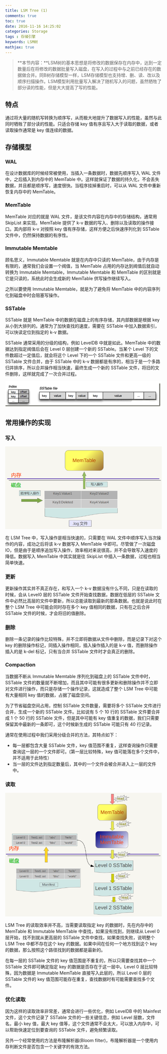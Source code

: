 ```yaml
---
title: LSM Tree (1)
comments: true
toc: true
date: 2016-11-16 14:25:02
categories: Storage
tags : 存储引擎
keywords: LSM树
mathjax: true
---
```


>**本节内容：**LSM树的基本思想是将修改的数据保存在内存中，达到一定数量后在将修改的数据批量写入磁盘，在写入的过程中与之前已经存在的数据做合并。同B树存储模型一样，LSM存储模型也支持增、删、读、改以及顺序扫描操作。LSM模型利用批量写入解决了随机写入的问题，虽然牺牲了部分读的性能，但是大大提高了写的性能。


<!-- more -->

## 特点

通过将大量的随机写转换为顺序写，从而极大地提升了数据写入的性能，虽然与此同时牺牲了部分读的性能。只适合存储 key 值有序且写入大于读取的数据，或者读取操作通常是 key 值连续的数据。

## 存储模型

### WAL

在设计数据库的时候经常被使用，当插入一条数据时，数据先顺序写入 WAL 文件中，之后插入到内存中的 MemTable 中。这样就保证了数据的持久化，不会丢失数据，并且都是顺序写，速度很快。当程序挂掉重启时，可以从 WAL 文件中重新恢复内存中的 MemTable。

### MemTable

MemTable 对应的就是 WAL 文件，是该文件内容在内存中的存储结构，通常用 SkipList 来实现。MemTable 提供了 k-v 数据的写入、删除以及读取的操作接口。其内部将 k-v 对按照 key 值有序存储，这样方便之后快速序列化到 SSTable 文件中，仍然保持数据的有序性。

### Immutable Memtable

顾名思义，Immutable Memtable 就是在内存中只读的 MemTable，由于内存是有限的，通常我们会设置一个阀值，当 MemTable 占用的内存达到阀值后就自动转换为 Immutable Memtable，Immutable Memtable 和 MemTable 的区别就是它是只读的，系统此时会生成新的 MemTable 供写操作继续写入。

之所以要使用 Immutable Memtable，就是为了避免将 MemTable 中的内容序列化到磁盘中时会阻塞写操作。

### SSTable

SSTable 就是 MemTable 中的数据在磁盘上的有序存储，其内部数据是根据 key 从小到大排列的。通常为了加快查找的速度，需要在 SSTable 中加入数据索引，可以快读定位到指定的 k-v 数据。

SSTable 通常采用的分级的结构，例如 LevelDB 中就是如此。MemTable 中的数据达到指定阀值后会在 Level 0 层创建一个新的 SSTable。当某个 Level 下的文件数超过一定值后，就会将这个 Level 下的一个 SSTable 文件和更高一级的 SSTable 文件合并，由于 SSTable 中的 k-v 数据都是有序的，相当于是一个多路归并排序，所以合并操作相当快速，最终生成一个新的 SSTable 文件，将旧的文件删除，这样就完成了一次合并过程。

![SSTable](/resource/blog/2016-11/lsm-tree-sstable.png)

## 常用操作的实现

### 写入

![lsm-tree-write.png](/resource/blog/2016-11/lsm-tree-write.png)

在 LSM Tree 中，写入操作是相当快速的，只需要在 WAL 文件中顺序写入当次操作的内容，成功之后将该 k-v 数据写入 MemTable 中即可。尽管做了一次磁盘 IO，但是由于是顺序追加写入操作，效率相对来说很高，并不会导致写入速度的降低。数据写入 MemTable 中其实就是往 SkipList 中插入一条数据，过程也相当简单快速。

### 更新
更新操作其实并不真正存在，和写入一个 k-v 数据没有什么不同，只是在读取的时候，会从 Level0 层的 SSTable 文件开始查找数据，数据在低层的 SSTable 文件中必然比高层的文件中要新，所以总能读取到最新的那条数据。也就是说此时在整个 LSM Tree 中可能会同时存在多个 key 值相同的数据，只有在之后合并 SSTable 文件的时候，才会将旧的值删除。

### 删除
删除一条记录的操作比较特殊，并不立即将数据从文件中删除，而是记录下对这个 key 的删除操作标记，同插入操作相同，插入操作插入的是 k-v 值，而删除操作插入的是 k-del 标记，只有当合并 SSTable 文件时才会真正的删除。

### Compaction
当数据不断从 Immutable Memtable 序列化到磁盘上的 SSTable 文件中时，SSTable 文件的数量就不断增加，而且其中可能有很多更新和删除操作并不立即对文件进行操作，而只是存储一个操作记录，这就造成了整个 LSM Tree 中可能有大量相同 key 值的数据，占据了磁盘空间。

为了节省磁盘空间占用，控制 SSTable 文件数量，需要将多个 SSTable 文件进行合并，生成一个新的 SSTable 文件。比如说有 5 个 10 行的 SSTable 文件要合并成 1 个 50 行的 SSTable 文件，但是其中可能有 key 值重复的数据，我们只需要保留其中最新的一条即可，这个时候新生成的 SSTable 可能只有 40 行记录。

通常在使用过程中我们采用分级合并的方法，其特点如下：

- 每一层都包含大量 SSTable 文件，key 值范围不重复，这样查询操作只需要查询这一层的一个文件即可。(第一层比较特殊，key 值可能落在多个文件中，并不适用于此特性）
- 当一层的文件达到指定数量后，其中的一个文件会被合并进入上一层的文件中。

### 读取

![lsm-tree-read.png](/resource/blog/2016-11/lsm-tree-read.png)

LSM Tree 的读取效率并不高，当需要读取指定 key 的数据时，先在内存中的 MemTable 和 Immutable MemTable 中查找，如果没有找到，则继续从 Level 0 层开始，找不到就从更高层的 SSTable 文件中查找，如果查找失败，说明整个 LSM Tree 中都不存在这个 key 的数据。如果中间在任何一个地方找到这个 key 的数据，那么按照这个路径找到的数据都是最新的。

在每一层的 SSTable 文件的 key 值范围是不重复的，所以只需要查找其中一个 SSTable 文件即可确定指定 key 的数据是否存在于这一层中。Level 0 层比较特殊，因为数据是 Immutable MemTable 直接写入此层的，所以 Level 0 层的 SSTable 文件的 key 值范围可能存在重复，查找数据时有可能需要查找多个文件。

### 优化读取
因为这样的读取效率非常差，通常会进行一些优化，例如 LevelDB 中的 Mainfest 文件，这个文件记录了 SSTable 文件的一些关键信息，例如 Level 层数，文件名，最小 key 值，最大 key 值等，这个文件通常不会太大，可以放入内存中，可以帮助快速定位到要查询的 SSTable 文件，避免频繁读取。

另外一个经常使用的方法是布隆解析器(Bloom filter)，布隆解析器是一个使用内存判断文件是否包含一个关键字的有效方法。